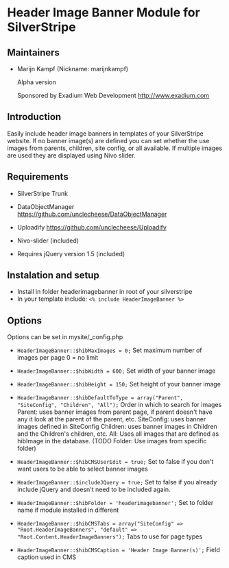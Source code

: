 # Header Image Banner Module for SilverStripe

## Maintainers

 * Marijn Kampf (Nickname: marijnkampf)
	<marijn at exadium dot com>

	Alpha version

	Sponsored by Exadium Web Development http://www.exadium.com

## Introduction

Easily include header image banners in templates of your SilverStripe website. If no banner image(s) are defined you can set whether the use images from parents, children, site config, or all available. If multiple images are used they are displayed using Nivo slider.

## Requirements

* SilverStripe Trunk
* DataObjectManager https://github.com/unclecheese/DataObjectManager
* Uploadify https://github.com/unclecheese/Uploadify

* Nivo-slider (included) 
* Requires jQuery version 1.5 (included)

## Instalation and setup

* Install in folder headerimagebanner in root of your silverstripe
* In your template include: `<% include HeaderImageBanner %>`
 
## Options 
Options can be set in mysite/_config.php
 
* `HeaderImageBanner::$hibMaxImages = 0;`
	Set maximum number of images per page 0 = no limit

* `HeaderImageBanner::$hibWidth = 600;`
	Set width of your banner image
* `HeaderImageBanner::$hibHeight = 150;`
	Set height of your banner image

* `HeaderImageBanner::$hibDefaultToType = array("Parent", "SiteConfig", "Children", "All");`
	Order in which to search for images
	Parent: uses banner images from parent page, if parent doesn't have any it look at the parent of the parent, etc.
	SiteConfig: uses banner images defined in SiteConfig
	Children: uses banner images in Children and the Children's children, etc.
	All: Uses all images that are defined as hibImage in the database.
	(TODO Folder: Use images from specific folder)

* `HeaderImageBanner::$hibCMSUserEdit = true;`
	Set to false if you don't want users to be able to select banner images

* `HeaderImageBanner::$includeJQuery = true;`
	Set to false if you already include jQuery and doesn't need to be included again.
* `HeaderImageBanner::$hibFolder = 'headerimagebanner';`
	Set to folder name if module installed in different

* `HeaderImageBanner::$hibCMSTabs = array("SiteConfig" => "Root.HeaderImageBanners", "default" => "Root.Content.HeaderImageBanners");`
	Tabs to use for page types
* `HeaderImageBanner::$hibCMSCaption = 'Header Image Banner(s)';`
	Field caption used in CMS
